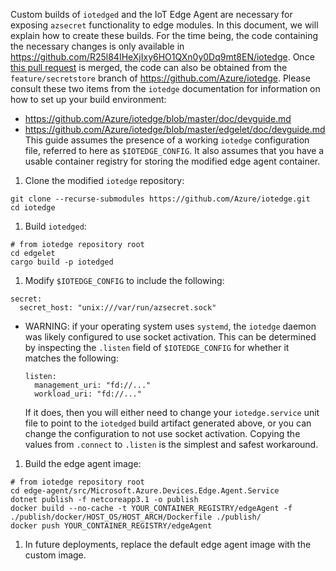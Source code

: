 Custom builds of `iotedged` and the IoT Edge Agent are necessary for
exposing `azsecret` functionality to edge modules. In this document,
we will explain how to create these builds. For the time being, the
code containing the necessary changes is only available in
https://github.com/R25l84IHeXjIxy6HO1QXn0y0Dq9mt8EN/iotedge. Once
[this pull request](https://github.com/Azure/iotedge/pull/3483) is
merged, the code can also be obtained from the `feature/secretstore`
branch of https://github.com/Azure/iotedge. Please consult these two
items from the `iotedge` documentation for information on how to set
up your build environment:
- https://github.com/Azure/iotedge/blob/master/doc/devguide.md
- https://github.com/Azure/iotedge/blob/master/edgelet/doc/devguide.md
This guide assumes the presence of a working `iotedge` configuration
file, referred to here as `$IOTEDGE_CONFIG`. It also assumes that you
have a usable container registry for storing the modified edge agent
container.

1. Clone the modified `iotedge` repository:

  ```
  git clone --recurse-submodules https://github.com/Azure/iotedge.git
  cd iotedge
  ```

1. Build `iotedged`:

  ```
  # from iotedge repository root
  cd edgelet
  cargo build -p iotedged
  ```

1. Modify `$IOTEDGE_CONFIG` to include the following:

  ```
  secret:
    secret_host: "unix:///var/run/azsecret.sock"
  ```

  - WARNING: if your operating system uses `systemd`, the `iotedge`
    daemon was likely configured to use socket activation. This can
    be determined by inspecting the `.listen` field of
    `$IOTEDGE_CONFIG` for whether it matches the following:

    ```
    listen:
      management_uri: "fd://..."
      workload_uri: "fd://..."
    ```

    If it does, then you will either need to change your
    `iotedge.service` unit file to point to the `iotedged` build
    artifact generated above, or you can change the configuration to
    not use socket activation. Copying the values from `.connect` to
    `.listen` is the simplest and safest workaround.

1. Build the edge agent image:

  ```
  # from iotedge repository root
  cd edge-agent/src/Microsoft.Azure.Devices.Edge.Agent.Service
  dotnet publish -f netcoreapp3.1 -o publish
  docker build --no-cache -t YOUR_CONTAINER_REGISTRY/edgeAgent -f ./publish/docker/HOST_OS/HOST_ARCH/Dockerfile ./publish/
  docker push YOUR_CONTAINER_REGISTRY/edgeAgent
  ```

1. In future deployments, replace the default edge agent image with
  the custom image.

